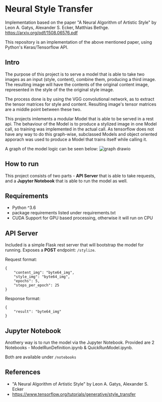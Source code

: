 # Neural Style Transfer

Implementation based on the paper "A Neural Algorithm of Artistic Style" by Leon A. Gatys, Alexander S. Ecker, Matthias Bethge. https://arxiv.org/pdf/1508.06576.pdf

This repository is an implementation of the above mentioned paper, using Python's Keras/Tensorflow API.

## Intro

The purpose of this project is to serve a model that is able to take two images as an input (style, content), combine them, producing a third image. 
The resulting image will have the contents of the original content image, represented in the style of the the original style image.

The process done is by using the VGG convolutional network, as to extract the tensor matrices for style and content. 
Resulting image's tensor matrices are a middle point between these two.

This projects imlements a modular Model that is able to be served in a rest api. The behaviour of the Model is to produce a stylized image in one Model call, so training was implemented in the actual call. As tensorflow does not have any way to do this graph-wise, subclassed Models and object oriented apporach was used to produce a Model that trains itself while calling it.

A graph of the model logic can be seen below:
![graph drawio](https://user-images.githubusercontent.com/37189321/145400226-e918e23e-6d67-419a-bc5a-26474abe9f57.png)


## How to run

This project consists of two parts - <b>API Server</b> that is able to take requests, and a <b>Jupyter Notebook</b> that is able to run the model as well.

## Requirements
- Python ^3.6
- package requirements listed under requirements.txt
- CUDA Support for GPU based processing, otherwise it will run on CPU

## API Server

Included is a simple Flask rest server that will bootstrap the model for running. 
Exposes a <b>POST</b> endpoint: ```/stylize```.

Request format:
```
{
    "content_img": "byte64_img",
    "style_img": "byte64_img",
    "epochs": 5,
    "steps_per_epoch": 25
}
```

Response format:
```
{
    "result": "byte64_img"
}
```

## Jupyter Notebook

Anothery way is to run the model via the Jupyter Notebook. Provided are 2 Notebooks - ModelRunDefinition.ipynb & QuickRunModel.ipynb.

Both are available under ```/notebooks```

## References

- "A Neural Algorithm of Artistic Style" by Leon A. Gatys, Alexander S. Ecker
- https://www.tensorflow.org/tutorials/generative/style_transfer
